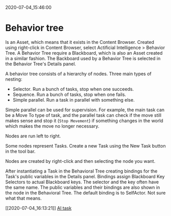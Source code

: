 2020-07-04_15:46:00

# Behavior tree

Is an Asset, which means that it exists in the Content Browser.
Created using right-click in Content Browser, select Actificial Intelligence > Behavior Tree.
A Behavior Tree require a Blackboard, which is also an Asset created in a similar fashion.
The Backboard used by a Behavior Tree is selected in the Behavior Tree's Details panel.

A behavior tree consists of a hierarchy of nodes.
Three main types of nesting:

- Selector. Run a bunch of tasks, stop when one succeeds.
- Sequence. Run a bunch of tasks, stop when one fails.
- Simple parallel. Run a task in parallel with something else.

Simple parallel can be used for supervision.
For example, the main task can be a Move To type of task, and the parallel task can check if the move still makes sense and stop it (`Stop Mevement`) if something changes in the world which makes the move no longer necessary.

Nodes are run left to right.

Some nodes represent Tasks.
Create a new Task using the New Task button in the tool bar.

Nodes are created by right-click and then selecting the node you want.

After instantiating a Task in the Behavioral Tree creating bindings for the Task's public variables in the Details panel.
Bindings assign Blackboard Key Selectors to actual Blackboard keys.
The selector and the key often have the same name.
The public variables and their bindings are also shown in the node in the Behavioral Tree.
The default binding is to SelfActor. Not sure what that means.

[[2020-07-04_16:13:21]] [AI task](./AI%20task.md)